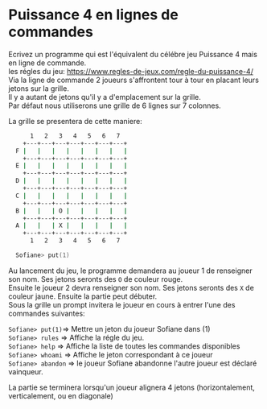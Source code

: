 # Puissance 4 en lignes de commandes

Ecrivez un programme qui est l'équivalent du célébre jeu Puissance 4 mais en ligne de commande.  
les régles du jeu: https://www.regles-de-jeux.com/regle-du-puissance-4/  
Via la ligne de commande 2 joueurs s'affrontent tour à tour en placant leurs jetons sur la grille.  
Il y a autant de jetons qu'il y a d'emplacement sur la grille.  
Par défaut nous utiliserons une grille de 6 lignes sur 7 colonnes.

La grille se presentera de cette maniere:

```zsh
      1   2   3   4   5   6   7
    +---+---+---+---+---+---+---+
  F |   |   |   |   |   |   |   |
    +---+---+---+---+---+---+---+
  E |   |   |   |   |   |   |   |
    +---+---+---+---+---+---+---+
  D |   |   |   |   |   |   |   |
    +---+---+---+---+---+---+---+
  C |   |   |   |   |   |   |   |
    +---+---+---+---+---+---+---+
  B |   |   | O |   |   |   |   |
    +---+---+---+---+---+---+---+
  A |   |   | X |   |   |   |   |
    +---+---+---+---+---+---+---+
      1   2   3   4   5   6   7

  Sofiane> put(1)
```

Au lancement du jeu, le programme demandera au joueur 1 de renseigner son nom.
Ses jetons seronts des `O` de couleur rouge.  
Ensuite le joueur 2 devra renseigner son nom.
Ses jetons seronts des `X` de couleur jaune.
Ensuite la partie peut débuter.  
Sous la grille un prompt invitera le joueur en cours à entrer l'une des commandes suivantes:

`Sofiane> put(1)`=> Mettre un jeton du joueur Sofiane dans (1)  
`Sofiane> rules` => Affiche la régle du jeu.  
`Sofiane> help` => Affiche la liste de toutes les commandes disponibles  
`Sofiane> whoami` => Affiche le jeton correspondant à ce joueur  
`Sofiane> abandon` => le joueur Sofiane abandonne l'autre joueur est déclaré vainqueur.

La partie se terminera lorsqu'un joueur alignera 4 jetons (horizontalement, verticalement, ou en diagonale)
